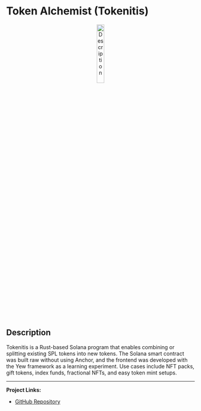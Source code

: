 # Token Alchemist (Tokenitis)

<p align="center">
  <img src="../img/token-alchemist.png" alt="Description" width="20%">
</p>

## Description

Tokenitis is a Rust-based Solana program that enables combining or splitting existing SPL tokens into new tokens. The Solana smart contract was built raw without using Anchor, and the frontend was developed with the Yew framework as a learning experiment. Use cases include NFT packs, gift tokens, index funds, fractional NFTs, and easy token mint setups.

---

**Project Links:**  
- [GitHub Repository](https://github.com/shravanshetty1/tokenitis)
